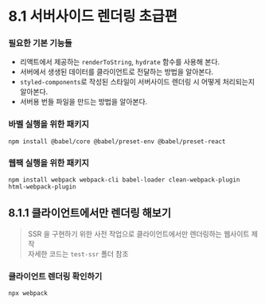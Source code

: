 # 8.1 서버사이드 렌더링 초급편
### 필요한 기본 기능들
- 리액트에서 제공하는 `renderToString`, `hydrate` 함수를 사용해 본다.
- 서버에서 생생된 데이터를 클라이언트로 전달하는 방법을 알아본다.
- `styled-components`로 작성된 스타일이 서버사이드 렌더링 시 어떻게 처리되는지 알아본다.
- 서버용 번들 파일을 만드는 방법을 알아본다.

### 바벨 실행을 위한 패키지
```shell
npm install @babel/core @babel/preset-env @babel/preset-react
```

### 웹팩 실행을 위한 패키지
```shell
npm install webpack webpack-cli babel-loader clean-webpack-plugin html-webpack-plugin
```

## 8.1.1 클라이언트에서만 렌더링 해보기
> SSR 을 구현하기 위한 사전 작업으로 클라이언트에서만 렌더링하는 웹사이트 제작  
> 자세한 코드는 `test-ssr` 폴더 참조

### 클라이언트 렌더링 확인하기
```shell
npx webpack
```
